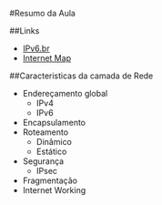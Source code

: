 #Resumo da Aula

##Links
-   [IPv6.br](http://ipv6.br)
-   [Internet Map](http://internet-map.net/)

##Caracteristicas da camada de Rede
- Endereçamento global
    - IPv4
    - IPv6
-  Encapsulamento
-  Roteamento
    - Dinâmico
    - Estático
- Segurança
    - IPsec
- Fragmentação
- Internet Working
